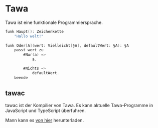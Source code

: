 # Tawa

Tawa ist eine funktionale Programmiersprache.

```swift
funk Haupt(): Zeichenkette
    "Hallo welt!"
    
funk Oder[A](wert: Vielleicht[§A], defaultWert: §A): §A
    passt wert zu
        #Nur(a) =>
            a.

        #Nichts =>
            defaultWert.
    beende
```

## tawac

tawac ist der Kompilier von Tawa. Es kann aktuelle Tawa-Programme in JavaScript und TypeScript überfuhren.

Mann kann es [von hier](https://github.com/tawasprache/kompilierer/releases/download/continuous/Tawa) herunterladen.
